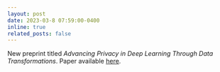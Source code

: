 ```yaml
---
layout: post
date: 2023-03-8 07:59:00-0400
inline: true
related_posts: false
---
```


New preprint titled _Advancing Privacy in Deep Learning Through Data Transformations_. Paper available [here](https://deliverypdf.ssrn.com/delivery.php?ID=686112110110070120125030084010074117009064093064074050004116007000002099123038038023015010022100120022008045016100121006011095106088006065071073071010020049087040076006109025092118088127097119041075068066014117102024023001124007026007115125126111069120112095006031082115066028067097070&EXT=pdf&INDEX=TRUE).
